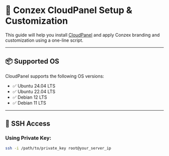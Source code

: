# 🚀 Conzex CloudPanel Setup & Customization

This guide will help you install [CloudPanel](https://www.cloudpanel.io) and apply Conzex branding and customization using a one-line script.

---

## 📦 Supported OS

CloudPanel supports the following OS versions:

- ✅ Ubuntu 24.04 LTS
- ✅ Ubuntu 22.04 LTS
- ✅ Debian 12 LTS
- ✅ Debian 11 LTS

---

## 🔐 SSH Access

### Using Private Key:

```bash
ssh -i /path/to/private_key root@your_server_ip
